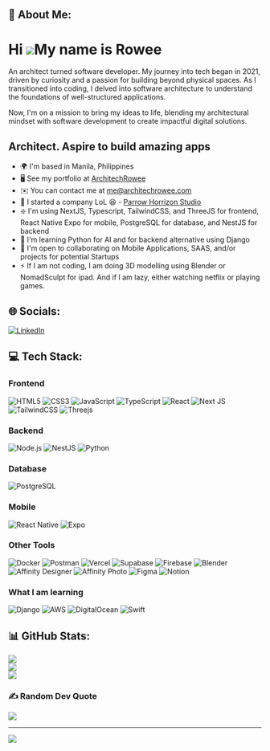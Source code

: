 ## 💫 About Me:
Hi ![](https://user-images.githubusercontent.com/18350557/176309783-0785949b-9127-417c-8b55-ab5a4333674e.gif)My name is Rowee
=============================================================================================================================

An architect turned software developer. My journey into tech began in 2021, driven by curiosity and a passion for building beyond physical spaces. As I transitioned into coding, I delved into software architecture to understand the foundations of well-structured applications.

Now, I'm on a mission to bring my ideas to life, blending my architectural mindset with software development to create impactful digital solutions.

Architect. Aspire to build amazing apps
----------------------------------------

*   🌍  I'm based in Manila, Philippines
*   🖥️  See my portfolio at [ArchitechRowee](https://architechrowee.com/)
*   ✉️  You can contact me at [me@architechrowee.com](mailto:me@architechrowee.com)
*   🚀  I started a company LoL 😆  - [Parrow Horrizon Studio](https://parrowhorrizonstudio.com)
*   ❇️  I'm using NextJS, Typescript, TailwindCSS, and ThreeJS for frontend, React Native Expo for mobile, PostgreSQL for database, and NestJS for backend
*   🧠  I'm learning Python for AI and for backend alternative using Django
*   🤝  I'm open to collaborating on Mobile Applications, SAAS, and/or projects for potential Startups
*   ⚡  If I am not coding, I am doing 3D modelling using Blender or NomadSculpt for ipad. And if I am lazy, either watching netflix or playing games.


## 🌐 Socials:
[![LinkedIn](https://img.shields.io/badge/LinkedIn-0077B5?style=for-the-badge&logo=linkedin&logoColor=white)](https://linkedin.com/in/https://www.linkedin.com/in/roweeapor/)


<!-- [![Discord](https://img.shields.io/badge/Discord-%237289DA.svg?logo=discord&logoColor=white)](https://discord.gg/www.discordapp.com/users/764334976640483329) -->


## 💻 Tech Stack:

### Frontend
![HTML5](https://img.shields.io/badge/html5-%23E34F26.svg?style=for-the-badge&logo=html5&logoColor=white) 
![CSS3](https://img.shields.io/badge/css3-%231572B6.svg?style=for-the-badge&logo=css3&logoColor=white) 
![JavaScript](https://img.shields.io/badge/javascript-%23323330.svg?style=for-the-badge&logo=javascript&logoColor=%23F7DF1E) 
![TypeScript](https://img.shields.io/badge/typescript-%23007ACC.svg?style=for-the-badge&logo=typescript&logoColor=white) 
![React](https://img.shields.io/badge/react-%2320232a.svg?style=for-the-badge&logo=react&logoColor=%2361DAFB) 
![Next JS](https://img.shields.io/badge/Next-black?style=for-the-badge&logo=next.js&logoColor=white) 
![TailwindCSS](https://img.shields.io/badge/Tailwind_CSS-38B2AC?style=for-the-badge&logo=tailwind-css&logoColor=white) 
![Threejs](https://img.shields.io/badge/threejs-black?style=for-the-badge&logo=three.js&logoColor=white)

### Backend
![Node.js](https://img.shields.io/badge/node.js-339933?style=for-the-badge&logo=nodedotjs&logoColor=white)
![NestJS](https://img.shields.io/badge/nestjs-%23E0234E.svg?style=for-the-badge&logo=nestjs&logoColor=white)
![Python](https://img.shields.io/badge/python-3670A0?style=for-the-badge&logo=python&logoColor=ffdd54)

### Database
![PostgreSQL](https://img.shields.io/badge/PostgreSQL-%2331575C.svg?style=for-the-badge&logo=postgresql&logoColor=white)

### Mobile
![React Native](https://img.shields.io/badge/react_native-%2320232a.svg?style=for-the-badge&logo=react&logoColor=%2361DAFB) 
![Expo](https://img.shields.io/badge/expo-1C1E24?style=for-the-badge&logo=expo&logoColor=#D04A37)

### Other Tools
![Docker](https://img.shields.io/badge/Docker-%232496ED.svg?style=for-the-badge&logo=docker&logoColor=white)
![Postman](https://img.shields.io/badge/Postman-FF6C37?style=for-the-badge&logo=postman&logoColor=white) 
![Vercel](https://img.shields.io/badge/vercel-%23000000.svg?style=for-the-badge&logo=vercel&logoColor=white) 
![Supabase](https://img.shields.io/badge/Supabase-%23007A33.svg?style=for-the-badge&logo=supabase&logoColor=white)
![Firebase](https://img.shields.io/badge/firebase-%23039BE5.svg?style=for-the-badge&logo=firebase) 
![Blender](https://img.shields.io/badge/blender-%23F5792A.svg?style=for-the-badge&logo=blender&logoColor=white) 
![Affinity Designer](https://img.shields.io/badge/affinitydesginer-%231B72BE.svg?style=for-the-badge&logo=affinity-designer&logoColor=white) 
![Affinity Photo](https://img.shields.io/badge/affinityphoto-%237E4DD2.svg?style=for-the-badge&logo=affinity-photo&logoColor=white) 
![Figma](https://img.shields.io/badge/figma-%23F24E1E.svg?style=for-the-badge&logo=figma&logoColor=white) 
![Notion](https://img.shields.io/badge/Notion-%23000000.svg?style=for-the-badge&logo=notion&logoColor=white)

### What I am learning
![Django](https://img.shields.io/badge/django-%23092E20.svg?style=for-the-badge&logo=django&logoColor=white) 
![AWS](https://img.shields.io/badge/AWS-%23FF9900.svg?style=for-the-badge&logo=amazon-aws&logoColor=white)
![DigitalOcean](https://img.shields.io/badge/DigitalOcean-%230170FF.svg?style=for-the-badge&logo=digitalocean&logoColor=white)
![Swift](https://img.shields.io/badge/swift-FA7343?style=for-the-badge&logo=swift&logoColor=white)


<!-- 
![AWS](https://img.shields.io/badge/AWS-%23FF9900.svg?style=for-the-badge&logo=amazon-aws&logoColor=white) 
![Google Cloud](https://img.shields.io/badge/Google%20Cloud-%234285F4.svg?style=for-the-badge&logo=google-cloud&logoColor=white) -->


## 📊 GitHub Stats:
![](https://github-readme-stats.vercel.app/api?username=Rowee13&theme=react&hide_border=true&include_all_commits=false&count_private=true)<br/>
![](https://github-readme-streak-stats.herokuapp.com/?user=Rowee13&theme=react&hide_border=true)<br/>
![](https://github-readme-stats.vercel.app/api/top-langs/?username=Rowee13&theme=react&hide_border=true&include_all_commits=false&count_private=true&layout=compact)

### ✍️ Random Dev Quote
![](https://quotes-github-readme.vercel.app/api?type=horizontal&theme=radical)

---
[![](https://visitcount.itsvg.in/api?id=Rowee13&icon=0&color=0)](https://visitcount.itsvg.in)

<!-- Proudly created with GPRM ( https://gprm.itsvg.in ) -->
